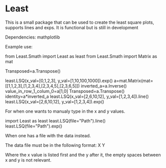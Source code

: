 # Least
This is a small package that can be used to create the least square plots, supports lines and exps. It is functional but is still in development 

Dependencies:
mathplotlib

Example use:

from Least.Smath import Least as least
from Least.Smath import Matrix as mat

Transposed=a.Transpose()

least.LSQ(x_val=[0,1,2,3], y_val=[1,10,100,1000]).exp()
a=mat.Matrix(mat=[[1,1,2,3],[1,2,3,4],[2,3,4,5],[2,3,6,5]])
inverted_a=a.Inverse()
value_in_row_1_colum_0=a[1,0]
Transposed=a.Transpose()
identity=a*inverted_a
least.LSQ(x_val=[2,6,10,12], y_val=[1,2,3,4]).line()
least.LSQ(x_val=[2,6,10,12], y_val=[1,2,3,4]).exp()



For when one wants to manualy type in the x and y values.


import Least as least
least.LSQ(file="Path").line()
least.LSQ(file="Path").exp()

When one has a file with the data instead.

The data file must be in the following format:
X Y

Where the x value is listed first and the y after it, the empty spaces between x and y is not relevant.
